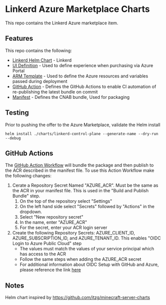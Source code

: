 # Linkerd Azure Marketplace Charts

This repo contains the Linkerd Azure marketplace item.

## Features

This repo contains the following:

* [Linkerd Helm Chart](charts/linkerd-control-plane) - Linkerd
* [UI Definition](createUIDefinition.json) - Used to define experience when purchasing via Azure Portal
* [ARM Template](mainTemplate.json) - Used to define the Azure resources and variables passed during deployment
* [GitHub Action](.github/workflows) - Defines the GitHub Actions to enable CI automation of re-publishing the latest bundle on commit
* [Manifest](mainfest.yaml) - Defines the CNAB bundle, Used for packaging

## Testing

Prior to pushing the offer to the Azure Marketplace, validate the Helm install

```
helm install ./charts/linkerd-control-plane --generate-name --dry-run --debug
```

## GitHub Actions

The [GitHub Action Workflow](.github/workflows/CNABPackage.yml) will bundle the package and then publish to the ACR described in the manifest file.  To use this Action Workflow make the following changes:

1. Cerate a Repository Secret Named "AZURE_ACR".  Must be the same as the ACR in your manifest file.  This is used in the "Build and Publish Bundle" step.
    1. On the top of the repository select "Settings"
    2. On the left hand side select "Secrets" followed by "Actions" in the dropdown.
    3. Select "New repository secret"
    4. In the name, enter "AZURE_ACR"
    5. For the secret, enter your ACR login server
2. Create the following Repository Secrets: AZURE_CLIENT_ID, AZURE_SUBSCRIPTION_ID, and AZURE_TENANT_ID.  This enables "OIDC Login to Azure Public Cloud" step
    * The values must match the values of your service principal which has access to the ACR
    * Follow the same steps when adding the AZURE_ACR secret
    * For additional information about OIDC Setup with GitHub and Azure, please reference the link [here](https://docs.github.com/en/actions/deployment/security-hardening-your-deployments/configuring-openid-connect-in-azure)

## Notes

Helm chart inspired by https://github.com/itzg/minecraft-server-charts

